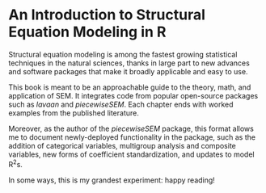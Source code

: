 # An Introduction to Structural Equation Modeling in R

Structural equation modeling is among the fastest growing statistical techniques in the natural sciences, thanks in large part to new advances and software packages that make it broadly applicable and easy to use.

This book is meant to be an approachable guide to the theory, math, and application of SEM. It integrates code from popular open-source packages such as *lavaan* and *piecewiseSEM*. Each chapter ends with worked examples from the published literature.

Moreover, as the author of the *piecewiseSEM* package, this format allows me to document newly-deployed functionality in the package, such as the addition of categorical variables, multigroup analysis and composite variables, new forms of coefficient standardization, and updates to model R<sup>2</sup>s.

In some ways, this is my grandest experiment: happy reading!
